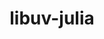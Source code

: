 ---
title: "libuv-julia"
layout: cache
categories: [package, v2025.07.0]
meta: {"compilers": ["gcc@11.4.0"], "num_specs": 2, "num_specs_by_stack": {"e4s": 1, "root": 2, "tutorial": 1}, "oss": ["ubuntu22.04"], "platforms": ["linux"], "stacks": ["e4s", "root", "tutorial"], "targets": ["x86_64_v3"], "versions": ["1.44.2", "1.48.0"]}
spec_details: [{"compiler": "gcc@11.4.0", "hash": "kzonrhyaepxv7i5lywfx7xotmdmysnkc", "os": "ubuntu22.04", "platform": "linux", "size": "-", "stacks": ["root", "tutorial"], "target": "x86_64_v3", "variants": ["build_system=autotools", "commit=e6f0e4900e195c8352f821abe2b3cffc3089547b"], "versions": ["1.44.2"]}, {"compiler": "gcc@11.4.0", "hash": "qx6blexkpmdrvb23ggi6ivxtrqdgv2e2", "os": "ubuntu22.04", "platform": "linux", "size": "-", "stacks": ["e4s", "root"], "target": "x86_64_v3", "variants": ["build_system=autotools", "commit=ca3a5a431a1c37859b6508e6b2a288092337029a"], "versions": ["1.48.0"]}]
---